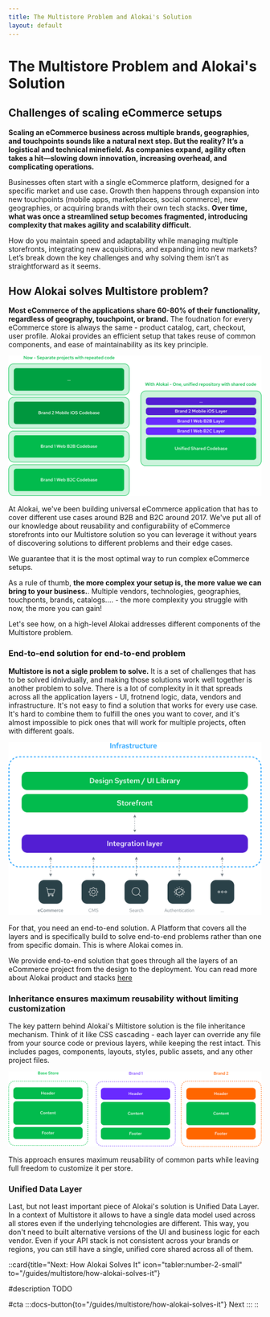 ```yaml
---
title: The Multistore Problem and Alokai's Solution
layout: default
---
```


# The Multistore Problem and Alokai's Solution

## Challenges of scaling eCommerce setups

**Scaling an eCommerce business across multiple brands, geographies, and touchpoints sounds like a natural next step. But the reality? It’s a logistical and technical minefield. As companies expand, agility often takes a hit—slowing down innovation, increasing overhead, and complicating operations.**

Businesses often start with a single eCommerce platform, designed for a specific market and use case. Growth then happens through expansion into new touchpoints (mobile apps, marketplaces, social commerce), new geographies, or acquiring brands with their own tech stacks. **Over time, what was once a streamlined setup becomes fragmented, introducing complexity that makes agility and scalability difficult.**

How do you maintain speed and adaptability while managing multiple storefronts, integrating new acquisitions, and expanding into new markets? Let’s break down the key challenges and why solving them isn’t as straightforward as it seems.


## How Alokai solves Multistore problem?

**Most eCommerce of the applications share 60-80% of their functionality, regardless of geography, touchpoint, or brand.** The foudnation for every eCommerce store is always the same - product catalog, cart, checkout, user profile. Alokai provides an efficient setup that takes reuse of common components, and ease of maintainability as its key principle.

<img src="../img/reusable-core.svg" alt="From multiple repositories into a unified codebase with reusable code" class="mx-auto">


At Alokai, we've been building universal eCommerce application that has to cover different use cases around B2B and B2C around 2017. We've put all of our knowledge about reusability and configurability of eCommerce storefronts into our Multistore solution so you can leverage it without years of discovering solutions to different problems and their edge cases.

We guarantee that it is the most optimal way to run complex eCommerce setups.

As a rule of thumb, **the more complex your setup is, the more value we can bring to your business.**. Multiple vendors, technologies, geographies, touchponts, brands, catalogs.... - the more complexity you struggle with now, the more you can gain!

Let's see how, on a high-level Alokai addresses different components of the Multistore problem.

### End-to-end solution for end-to-end problem

**Multistore is not a sigle problem to solve.** It is a set of challenges that has to be solved idnivdually, and making those solutions work well together is another problem to solve. There is a lot of complexity in it that spreads across all the application layers - UI, frotnend logic, data, vendors and infrastructure. It's not easy to find a solution that works for every use case. It's hard to combine them to fulfill the ones you want to cover, and it's almost impossible to pick ones that will work for multiple projects, often with different goals.

<img src="../img/end-to-end-solution.svg" alt="End-to-end solution for ecommerce and multistore" class="mx-auto">

For that, you need an end-to-end solution. A Platform that covers all the layers and is specifically build to solve end-to-end problems rather than one from specific domain. This is where Alokai comes in.

We provide end-to-end solution that goes through all the layers of an eCommerce project from the design to the deployment. You can read more about Alokai product and stacks [here](general#our-products)


### Inheritance ensures maximum reusability without limiting customization




The key pattern behind Alokai's Miltistore solution is the file inheritance mechanism. Think of it like CSS cascading - each layer can override any file from your source code or previous layers, while keeping the rest intact. This includes pages, components, layouts, styles, public assets, and any other project files.

<img src="../img/inheritance-simplified.png" alt="Alokai Multistore's Inheritance Mechanism" class="mx-auto">

This approach ensures maximum reusability of common parts while leaving full freedom to customize it per store.

### Unified Data Layer

Last, but not least important piece of Alokai's solution is Unified Data Layer. In a context of Multistore it allows to have a single data model used across all stores even if the underlying tehcnologies are different. This way, you don't need to built alternative versions of the UI and business logic for each vendor. Even if your API stack is not consistent across your brands or regions, you can still have a single, unified core shared across all of them.

::card{title="Next: How Alokai Solves It" icon="tabler:number-2-small" to="/guides/multistore/how-alokai-solves-it"}    

#description
TODO

#cta
:::docs-button{to="/guides/multistore/how-alokai-solves-it"}
Next
:::
::
